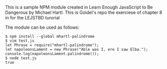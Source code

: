 This is a sample NPM module created in Learn Enough JavaScript to Be Dangerous by Michael Hartl. This is Goidel's repo the exerciese of chapter 8 in for the LEJSTBD turorial

The module can be used as follows:


```
$ npm install --global mhartl-palindrome
$ vim test.js
let Phrase = require("mhartl-palindrome");
let napoleonsLament = new Phrase("Able was I, ere I saw Elba.");
console.log(napoleonsLament.palindrome());
$ node test.js
true
```